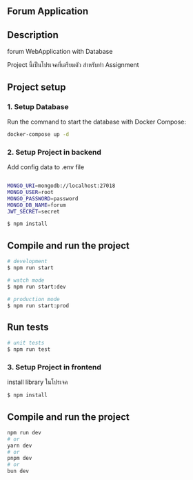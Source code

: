## Forum Application

## Description

forum WebApplication with Database

Project นี้เป็นโปรเจคที่เตรียมตัว สำหรับทำ Assignment

## Project setup

### 1. Setup Database

Run the command to start the database with Docker Compose:

```bash
docker-compose up -d
```

### 2. Setup Project in backend

Add config data to .env file

```bash

MONGO_URI=mongodb://localhost:27018
MONGO_USER=root
MONGO_PASSWORD=password
MONGO_DB_NAME=forum
JWT_SECRET=secret
```

```bash
$ npm install
```

## Compile and run the project

```bash
# development
$ npm run start

# watch mode
$ npm run start:dev

# production mode
$ npm run start:prod
```

## Run tests

```bash
# unit tests
$ npm run test

```

### 3. Setup Project in frontend

install library ในโปรเจค

```bash
$ npm install
```

## Compile and run the project

```bash
npm run dev
# or
yarn dev
# or
pnpm dev
# or
bun dev
```
